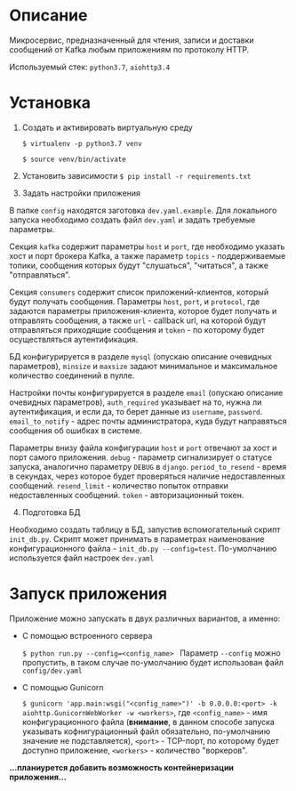 
# Описание

Микросервис, предназначенный для чтения, записи и доставки сообщений от Kafka любым приложениям по протоколу HTTP.

Используемый стек: ```python3.7```, ```aiohttp3.4```

# Установка

1. Создать и активировать виртуальную среду

    ```$ virtualenv -p python3.7 venv```

    ```$ source venv/bin/activate```

2. Установить зависимости
    ```$ pip install -r requirements.txt```

3. Задать настройки приложения
	
В папке ```config``` находятся заготовка ```dev.yaml.example```. Для локального запуска необходимо создать файл ```dev.yaml``` и задать требуемые параметры. 

Секция ```kafka``` содержит параметры ```host``` и ```port```, где необходимо указать хост и порт брокера Kafka, а также параметр ```topics``` - поддерживаемые топики, сообщения которых будут "слушаться", "читаться", а также "отправляться".

Секция ```consumers``` содержит список приложений-клиентов, который будут получать сообщения. Параметры ```host```, ```port```, и ```protocol```, где задаются параметры приложения-клиента, которое будет получать и отправлять сообщения, а также ```url``` - callback url, на которой будут отправляться приходящие сообщения и ```token``` - по которому будет осуществляться аутентификация. 

БД конфигурируется в разделе ```mysql``` (опускаю описание очевидных параметров),  ```minsize``` и ```maxsize``` задают минимальное и максимальное количество соединений в пулле.

Настройки почты конфигурируется в разделе ```email``` (опускаю описание очевидных параметров),  ```auth_required``` указывает на то, нужна ли аутентификация, и если да, то берет данные из ```username```, ```password```.  ```email_to_notify``` - адрес почты администратора, куда будут направяться сообщения об ошибках в системе.

Параметры внизу файла конфигурации ```host``` и ```port``` отвечают за хост и порт самого приложения. ```debug``` - параметр сигнализирует о статусе запуска, аналогично параметру ```DEBUG``` в ```django```. ```period_to_resend``` - время в секундах, через которое будет проверяться наличие недоставленных сообщений. ```resend_limit``` - количество попыток отправки недоставленных сообщений. ```token``` - авторизационный токен.

4. Подготовка БД 

Необходимо создать таблицу в БД, запустив вспомогательный скрипт ```init_db.py```.
Скрипт может принимать в параметрах наименование конфигурационного файла  - ```init_db.py --config=test```. По-умолчанию используется файл настроек ```dev.yaml```

# Запуск приложения

Приложение можно запускать в двух различных вариантов, а именно:

- С помощью встроенного сервера

    ```$ python run.py --config=<config_name> ```
    Параметр ```--config``` можно пропустить, в таком случае по-умолчанию будет использован файл ```config/dev.yaml```

- С помощью Gunicorn

    ```$ gunicorn 'app.main:wsgi("<config_name>")' -b 0.0.0.0:<port> -k aiohttp.GunicornWebWorker -w <workers>```,  где ```<config_name>``` - имя конфигурационного файла (**внимание**, в данном способе запуска указывать кофнигурационный файл обязательно, по-умолчанию значение не подставляется), ```<port>``` - TCP-порт, по которому будет доступно приложение, ```<workers>``` - количество "воркеров".


**...планиурется добавить возможность контейнеризации приложения...**